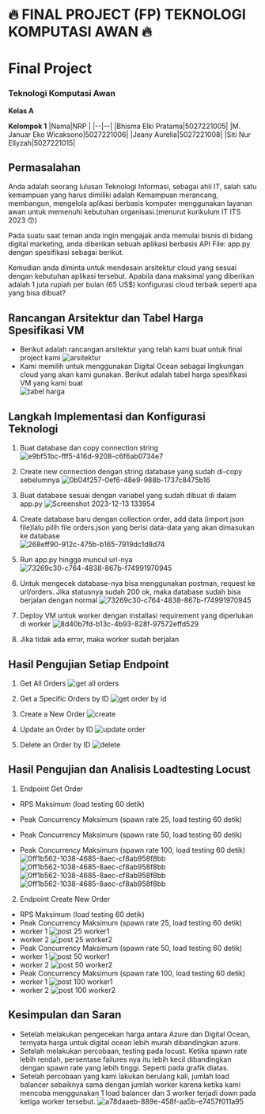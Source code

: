 # 🔥 FINAL PROJECT (FP) TEKNOLOGI KOMPUTASI AWAN 🔥

# Final Project 
### Teknologi Komputasi Awan

**Kelas A**

**Kelompok 1**
|Nama|NRP  |
|--|--|
|Bhisma Elki Pratama|5027221005|
|M. Januar Eko Wicaksono|5027221006|
|Jeany Aurelia|5027221008|
|Siti Nur Ellyzah|5027221015|

## Permasalahan
Anda adalah seorang lulusan Teknologi Informasi, sebagai ahli IT, salah satu kemampuan yang harus dimiliki adalah Kemampuan merancang, membangun, mengelola aplikasi berbasis komputer menggunakan layanan awan untuk memenuhi kebutuhan organisasi.(menurut kurikulum IT ITS 2023 😙)

Pada suatu saat teman anda ingin mengajak anda memulai bisnis di bidang digital marketing, anda diberikan sebuah aplikasi berbasis API File: app.py dengan spesifikasi sebagai berikut.

Kemudian anda diminta untuk mendesain arsitektur cloud yang sesuai dengan kebutuhan aplikasi tersebut. Apabila dana maksimal yang diberikan adalah 1 juta rupiah per bulan (65 US$) konfigurasi cloud terbaik seperti apa yang bisa dibuat?

## Rancangan Arsitektur dan Tabel Harga Spesifikasi VM
- Berikut adalah rancangan arsitektur yang telah kami buat untuk final project kami
![arsitektur](./img/archi.png)
- Kami memilih untuk menggunakan Digital Ocean sebagai lingkungan cloud yang akan kami gunakan. Berikut adalah tabel harga spesifikasi VM yang kami buat <br>
![tabel harga](./img/table.png)

## Langkah Implementasi dan Konfigurasi Teknologi
1. Buat database dan copy connection string
![e9bf51bc-fff5-416d-9208-c6f6ab0734e7](./img/createdb.jpg)

2. Create new connection dengan string database yang sudah di-copy sebelumnya
![0b04f257-0ef6-48e9-988b-1737c8475b16](./img/newconnect.jpg)

3. Buat database sesuai dengan variabel yang sudah dibuat di dalam app.py
![Screenshot 2023-12-13 133954](./img/code.jpg)

4. Create database baru dengan collection order, add data (import json file)lalu pilih file orders.json yang berisi data-data yang akan dimasukan ke database<br>
![268eff90-912c-475b-b165-7919dc1d8d74](./img/inputdata.jpg)

5. Run app.py hingga muncul url-nya
![73269c30-c764-4838-867b-f74991970945](./img/runpy.jpg)

6. Untuk mengecek database-nya bisa menggunakan postman, request ke url/orders. Jika statusnya sudah 200 ok, maka database sudah bisa berjalan dengan normal
![73269c30-c764-4838-867b-f74991970945](./img/postman.jpg)

7. Deploy VM untuk worker dengan installasi requirement yang diperlukan di worker
![8d40b7fd-b13c-4b93-828f-97572effd529](./img/deploy.png)

8. Jika tidak ada error, maka worker sudah berjalan

## Hasil Pengujian Setiap Endpoint
1. Get All Orders
![get all orders](./img/postman.jpg)

2. Get a Specific Orders by ID
![get order by id](./img/getid.jpg)

3. Create a New Order
![create](./img/create.jpg)

4. Update an Order by ID
![update order](./img/updateid.jpg)

5. Delete an Order by ID
![delete](./img/deleteid.jpg)

## Hasil Pengujian dan Analisis Loadtesting Locust
1. Endpoint Get Order
- RPS Maksimum (load testing 60 detik)
- Peak Concurrency Maksimum (spawn rate 25, load testing 60 detik)

- Peak Concurrency Maksimum (spawn rate 50, load testing 60 detik)

- Peak Concurrency Maksimum (spawn rate 100, load testing 60 detik)
![0ff1b562-1038-4685-8aec-cf8ab958f8bb](./img/1.jpg)
![0ff1b562-1038-4685-8aec-cf8ab958f8bb](./img/11.jpg)
![0ff1b562-1038-4685-8aec-cf8ab958f8bb](./img/2.jpg)
![0ff1b562-1038-4685-8aec-cf8ab958f8bb](./img/22.jpg)

2. Endpoint Create New Order
- RPS Maksimum (load testing 60 detik)
- Peak Concurrency Maksimum (spawn rate 25, load testing 60 detik)
- worker 1
![post 25 worker1](./img/neworder.jpg)
- worker 2
![post 25 worker2](./img/neworder2.jpg)
- Peak Concurrency Maksimum (spawn rate 50, load testing 60 detik)
- worker 1
![post 50 worker1](./img/neworder.jpg)
- worker 2
![post 50 worker2](./img/neworder2.jpg)
- Peak Concurrency Maksimum (spawn rate 100, load testing 60 detik)
- worker 1
![post 100 worker1](./img/neworder.jpg)
- worker 2
![post 100 worker2](./img/neworder2.jpg)

## Kesimpulan dan Saran
- Setelah melakukan pengecekan harga antara Azure dan Digital Ocean, ternyata harga untuk digital ocean lebih murah dibandingkan azure.
- Setelah melakukan percobaan, testing pada locust. Ketika spawn rate lebih rendah, persentase failures nya itu lebih kecil dibandingkan dengan spawn rate yang lebih tinggi. Seperti pada grafik diatas.
- Setelah percobaan yang kami lakukan berulang kali, jumlah load balancer sebaiknya sama dengan jumlah worker karena ketika kami mencoba menggunakan 1 load balancer dan 3 worker terjadi down pada ketiga worker tersebut.
![a78daaeb-889e-458f-aa5b-e7457f011a95](./img/simpul.png)
